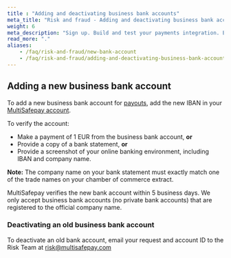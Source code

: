 ```yaml
---
title : "Adding and deactivating business bank accounts"
meta_title: "Risk and fraud - Adding and deactivating business bank accounts - MultiSafepay Docs"
weight: 6
meta_description: "Sign up. Build and test your payments integration. Explore our products and services. Use our API Reference, SDKs, and wrappers. Get support."
read_more: "."
aliases:
    - /faq/risk-and-fraud/new-bank-account
    - /faq/risk-and-fraud/adding-and-deactivating-business-bank-accounts
---
```

## Adding a new business bank account
To add a new business bank account for [payouts](/account/payouts/), add the new IBAN in your [MultiSafepay account](https://merchant.multisafepay.com).

To verify the account:

- Make a payment of 1 EUR from the business bank account, **or**
- Provide a copy of a bank statement, **or**
- Provide a screenshot of your online banking environment, including IBAN and company name. 

**Note:** The company name on your bank statement must exactly match one of the trade names on your chamber of commerce extract.

MultiSafepay verifies the new bank account within 5 business days. We only accept business bank accounts (no private bank accounts) that are registered to the official company name. 

### Deactivating an old business bank account
To deactivate an old bank account, email your request and account ID to the Risk Team at <risk@multisafepay.com>
